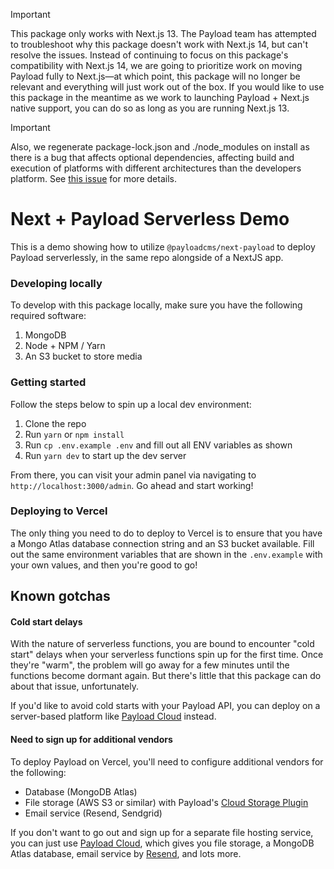 > [!IMPORTANT]
> This package only works with Next.js 13. The Payload team has attempted to troubleshoot why this package doesn't work with Next.js 14, but can't resolve the issues. Instead of continuing to focus on this package's compatibility with Next.js 14, we are going to prioritize work on moving Payload fully to Next.js—at which point, this package will no longer be relevant and everything will just work out of the box. If you would like to use this package in the meantime as we work to launching Payload + Next.js native support, you can do so as long as you are running Next.js 13.

> [!IMPORTANT]
> Also, we regenerate package-lock.json and ./node_modules on install as there is a bug that affects optional dependencies, affecting build and execution of platforms with different architectures than the developers platform. See [this issue](https://github.com/npm/cli/issues/4828) for more details.

# Next + Payload Serverless Demo

This is a demo showing how to utilize `@payloadcms/next-payload` to deploy Payload serverlessly, in the same repo alongside of a NextJS app.

### Developing locally

To develop with this package locally, make sure you have the following required software:

1. MongoDB
2. Node + NPM / Yarn
3. An S3 bucket to store media

### Getting started

Follow the steps below to spin up a local dev environment:

1. Clone the repo
2. Run `yarn` or `npm install`
3. Run `cp .env.example .env` and fill out all ENV variables as shown
4. Run `yarn dev` to start up the dev server

From there, you can visit your admin panel via navigating to `http://localhost:3000/admin`. Go ahead and start working!

### Deploying to Vercel

The only thing you need to do to deploy to Vercel is to ensure that you have a Mongo Atlas database connection string and an S3 bucket available. Fill out the same environment variables that are shown in the `.env.example` with your own values, and then you're good to go!

## Known gotchas

#### Cold start delays

With the nature of serverless functions, you are bound to encounter "cold start" delays when your serverless functions spin up for the first time. Once they're "warm", the problem will go away for a few minutes until the functions become dormant again. But there's little that this package can do about that issue, unfortunately.

If you'd like to avoid cold starts with your Payload API, you can deploy on a server-based platform like [Payload Cloud](https://payloadcms.com/new) instead.

#### Need to sign up for additional vendors

To deploy Payload on Vercel, you'll need to configure additional vendors for the following:

- Database (MongoDB Atlas)
- File storage (AWS S3 or similar) with Payload's [Cloud Storage Plugin](https://github.com/payloadcms/plugin-cloud-storage)
- Email service (Resend, Sendgrid)

If you don't want to go out and sign up for a separate file hosting service, you can just use [Payload Cloud](https://payloadcms.com/new), which gives you file storage, a MongoDB Atlas database, email service by [Resend](https://resend.com), and lots more.
